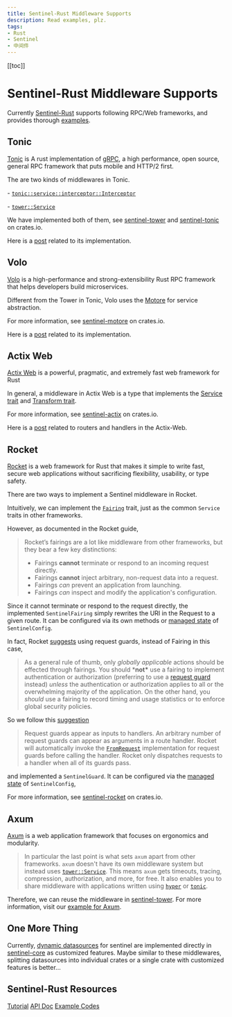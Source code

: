 ```yaml
---
title: Sentinel-Rust Middleware Supports
description: Read examples, plz.
tags: 
- Rust
- Sentinel
- 中间件
---
```


[[toc]]

# Sentinel-Rust Middleware Supports

Currently [Sentinel-Rust](https://github.com/sentinel-group/sentinel-rust) supports following RPC/Web frameworks, and provides thorough [examples](https://github.com/sentinel-group/sentinel-rust/tree/main/middleware).

## Tonic

[Tonic](https://crates.io/crates/tonic) is A rust implementation of [gRPC](https://grpc.io/), a high performance, open source, general RPC framework that puts mobile and HTTP/2 first.

The are two kinds of middlewares in Tonic.

\- [`tonic::service::interceptor::Interceptor`](https://docs.rs/tonic/latest/tonic/service/interceptor/trait.Interceptor.html)

\- [`tower::Service`](https://docs.rs/tower/latest/tower/trait.Service.html)

We have implemented both of them, see [sentinel-tower](https://crates.io/crates/sentinel-tower) and [sentinel-tonic](https://crates.io/crates/sentinel-tonic) on crates.io.

Here is a [post](https://forsworns.github.io/zh/blogs/20221108/) related to its implementation.

## Volo

[Volo](https://crates.io/crates/volo) is a high-performance and strong-extensibility Rust RPC framework that helps developers build microservices.

Different from the Tower in Tonic, Volo uses the [Motore](https://github.com/cloudwego/motore) for service abstraction.

For more information, see [sentinel-motore](https://crates.io/crates/sentinel-motore) on crates.io. 

Here is a [post](https://forsworns.github.io/zh/blogs/20221108/) related to its implementation.

## Actix Web

[Actix Web](https://crates.io/crates/actix-web) is a powerful, pragmatic, and extremely fast web framework for Rust

In general, a middleware in Actix Web is a type that implements the [Service trait](https://docs.rs/actix-web/4/actix_web/dev/trait.Service.html) and [Transform trait](https://docs.rs/actix-web/4/actix_web/dev/trait.Transform.html). 

For more information, see [sentinel-actix](https://crates.io/crates/sentinel-actix) on crates.io.

Here is a [post](https://forsworns.github.io/zh/blogs/20221108/) related to routers and handlers in the Actix-Web.

## Rocket

[Rocket](https://crates.io/crates/rocket) is a web framework for Rust that makes it simple to write fast, secure web applications without sacrificing flexibility, usability, or type safety.

There are two ways to implement a Sentinel middleware in Rocket.

Intuitively, we can implement the [`Fairing`](https://api.rocket.rs/v0.5-rc/rocket/fairing/trait.Fairing.html) trait, just as the common `Service` traits in other frameworks.

However, as documented in the Rocket guide, 

> Rocket’s fairings are a lot like middleware from other frameworks, but they bear a few key distinctions:
> - Fairings **cannot** terminate or respond to an incoming request directly.
> - Fairings **cannot** inject arbitrary, non-request data into a request.
> - Fairings *can* prevent an application from launching.
> - Fairings *can* inspect and modify the application's configuration.

Since it cannot terminate or respond to the request directly, the implemented `SentinelFairing` simply rewrites the URI in the Request to a given route. It can be configured via its own methods or [managed state](https://rocket.rs/v0.5-rc/guide/state/#managed-state) of `SentinelConfig`. 

In fact, Rocket [suggests](https://rocket.rs/v0.5-rc/guide/fairings/#overview) using request guards, instead of Fairing in this case,

> As a general rule of thumb, only *globally applicable* actions should be effected through fairings. You should ***not\*** use a fairing to implement authentication or authorization (preferring to use a [request guard](https://rocket.rs/v0.5-rc/guide/requests/#request-guards) instead) *unless* the authentication or authorization applies to all or the overwhelming majority of the application. On the other hand, you *should* use a fairing to record timing and usage statistics or to enforce global security policies.

So we follow this [suggestion](https://rocket.rs/v0.5-rc/guide/requests/#request-guards) 

> Request guards appear as inputs to handlers. An arbitrary number of request guards can appear as arguments in a route handler. Rocket will automatically invoke the [`FromRequest`](https://api.rocket.rs/v0.5-rc/rocket/request/trait.FromRequest.html) implementation for request guards before calling the handler. Rocket only dispatches requests to a handler when all of its guards pass.

and implemented a `SentinelGuard`. It can be configured via the [managed state](https://rocket.rs/v0.5-rc/guide/state/#managed-state) of `SentinelConfig`,

For more information, see [sentinel-rocket](https://crates.io/crates/sentinel-rocket) on crates.io.

## Axum

[Axum]() is a web application framework that focuses on ergonomics and modularity.

> In particular the last point is what sets `axum` apart from other frameworks. `axum` doesn't have its own middleware system but instead uses [`tower::Service`](https://docs.rs/tower/latest/tower/trait.Service.html). This means `axum` gets timeouts, tracing, compression, authorization, and more, for free. It also enables you to share middleware with applications written using [`hyper`](https://crates.io/crates/hyper) or [`tonic`](https://crates.io/crates/tonic).

Therefore, we can reuse the middleware in [sentinel-tower](https://crates.io/crates/sentinel-tower). For more information, visit our [example for Axum](https://github.com/sentinel-group/sentinel-rust/tree/main/middleware/axum).

## One More Thing

Currently, [dynamic datasources](https://github.com/sentinel-group/sentinel-rust/wiki/Usage#via-dynamic-datasource) for sentinel are implemented directly in [sentinel-core](https://crates.io/crates/sentinel-core) as customized features. Maybe similar to these middlewares, splitting datasources into individual crates or a single crate with customized features is better... 

## Sentinel-Rust Resources

[Tutorial](https://github.com/sentinel-group/sentinel-rust/wiki)
[ API Doc](https://docs.rs/sentinel-core/latest/sentinel_core/)
[Example Codes](https://github.com/sentinel-group/sentinel-rust/tree/main/examples)
